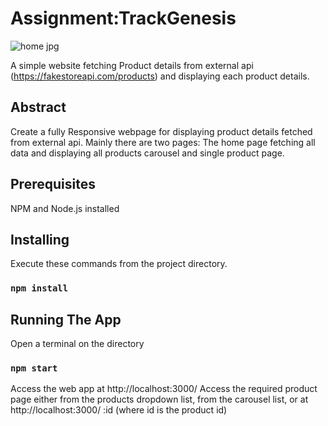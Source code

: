 # Assignment:TrackGenesis

![home jpg](https://user-images.githubusercontent.com/92908949/163363793-87b8dccd-e25f-48ff-813e-46eba2af114f.png)

A simple website fetching Product details from external api (https://fakestoreapi.com/products) and displaying each product details.
## Abstract
Create a fully Responsive webpage for displaying product details fetched from external api. Mainly there are two pages: The home page fetching all data and displaying all products carousel and  single product page.
## Prerequisites
NPM and Node.js installed
## Installing
Execute these commands from the project directory.
### `npm install`
## Running The App
Open a terminal on the directory
### `npm start`
Access the web app at http://localhost:3000/
Access the required product page either from the products dropdown list, from the carousel list, or at http://localhost:3000/ :id (where id is the product id)
